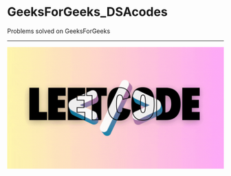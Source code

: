 # GeeksForGeeks_DSAcodes
Problems solved on GeeksForGeeks
<html>
  <hr>
  <img src="https://github.com/harsharma30/harsharma30/blob/2b261c05ea185bd09d965ae4b4df3e6caa76543b/cover%20mp4/Hey%2C%20I%20am%20Harsh%20Sharma.gif">
</html>

